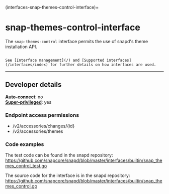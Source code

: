 (interfaces-snap-themes-control-interface)=
# snap-themes-control-interface

The `snap-themes-control` interface permits the use of snapd's theme installation API.

```{tip}

See [Interface management](/) and [Supported interfaces](/interfaces/index) for further details on how interfaces are used.
```

---

<h2 id='heading--dev-details'>Developer details </h2>

**[Auto-connect](/t/interface-management/6154#heading--auto-connections)**: no</br>
**[Super-privileged](/)**: yes</br>

<h3 id='heading--endpoint-access'>Endpoint access permissions</h3>
<ul>
<li>/v2/accessories/changes/{id}</li>
<li>/v2/accessories/themes</li>
</ul>

### Code examples

The test code can be found in the snapd repository: https://github.com/snapcore/snapd/blob/master/interfaces/builtin/snap_themes_control_test.go

The source code for the interface is in the snapd repository: https://github.com/snapcore/snapd/blob/master/interfaces/builtin/snap_themes_control.go

